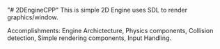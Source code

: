 "# 2DEngineCPP" 
This is simple 2D Engine uses SDL to render graphics/window.

Accomplishments: Engine Archictecture, Physics components, Collision detection, Simple rendering components, Input Handling.
